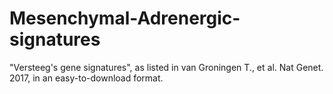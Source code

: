 # Mesenchymal-Adrenergic-signatures
"Versteeg's gene signatures", as listed in van Groningen T., et al. Nat Genet. 2017, in an easy-to-download format.
